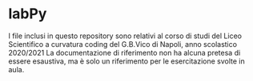 # labPy

I file inclusi in questo repository sono relativi al corso di studi del Liceo Scientifico a curvatura coding del G.B.Vico di Napoli, anno scolastico 2020/2021
La documentazione di riferimento non ha alcuna pretesa di essere esaustiva, ma è solo un riferimento per le esercitazione svolte in aula.